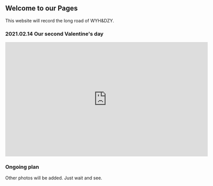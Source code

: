 ## Welcome to our Pages

This website will record the long road of WYH&DZY. 

### 2021.02.14 Our second Valentine's day
<iframe src="https://player.vimeo.com/video/511765258" width="640" height="360" frameborder="0" allow="autoplay; fullscreen; picture-in-picture" allowfullscreen></iframe>


### Ongoing plan
Other photos will be added. Just wait and see.
